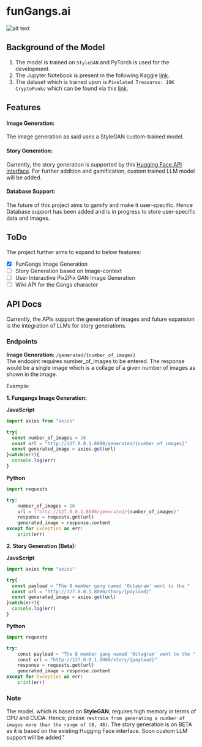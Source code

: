 # funGangs.ai

![alt text](https://i.ibb.co/98LQsXM/Screenshot-20231013-154312.png)

## Background of the Model
1. The model is trained on `StyleGAN` and PyTorch is used for the development.  
2. The Jupyter Notebook is present in the following Kaggle [link](https://www.kaggle.com/code/kausthubkannan/character-generation-stylegan).  
3. The dataset which is trained upon is `Pixelated Treasures: 10K CryptoPunks` 
which can be found via this [link](https://www.kaggle.com/datasets/chwasiq0569/cryptopunks-pixel-art-dataset/).

## Features
#### Image Generation:
The image generation as said uses a StyleGAN custom-trained model.

#### Story Generation:
Currently, the story generation is supported by this [Hugging Face API interface](https://api-inference.huggingface.co/models/coffeeee/nsfw-story-generator2). For further addition and gamification, custom trained LLM model will be added.

#### Database Support:
The future of this project aims to gamify and make it user-specific. Hence Database support has been added and is in progress to store user-specific data and images.

## ToDo
The project further aims to expand to below features:
- [x] FunGangs Image Generation
- [ ] Story Generation based on Image-context
- [ ] User Interactive Pix2Pix GAN Image Generation
- [ ] Wiki API for the Gangs character

## API Docs
Currently, the APIs support the generation of images and future expansion is the integration of LLMs for story generations.

### Endpoints

**Image Generation:** `/generated/{number_of_images}`  
The endpoint requires number_of_images to be entered. The response would be a single image which is a collage of a given 
number of images as shown in the image.  
  
Example:  

**1. Fungangs Image Generation:**

**JavaScript**
```javascript
import axios from "axios"

try{
  const number_of_images = 16
  const url = "http://127.0.0.1.8080/generated/{number_of_images}"
  const generated_image = axios.get(url)
}catch(err){
  console.log(err)
}
```

**Python**  
```python
import requests

try:
    number_of_images = 16
    url = f"http://127.0.0.1.8080/generated/{number_of_images}"
    response = requests.get(url)
    generated_image = response.content
except for Exception as err:
    print(err)

```
  
**2. Story Generation (Beta):**

**JavaScript**
```javascript
import axios from "axios"

try{
  const payload = "The 8 member gang named 'Octagram' went to the "
  const url = "http://127.0.0.1.8080/story/{payload}"
  const generated_image = axios.get(url)
}catch(err){
  console.log(err)
}
```

**Python**  
```python
import requests

try:
    const payload = "The 8 member gang named 'Octagram' went to the "
    const url = "http://127.0.0.1.8080/story/{payload}"
    response = requests.get(url)
    generated_image = response.content
except for Exception as err:
    print(err)
```

### Note
The model, which is based on **StyleGAN**, requires high memory in terms of CPU and CUDA. Hence, please `restrain from generating a number of images more than the range of (8, 48)`. The story generation is on BETA as it is based on the existing Hugging Face interface. Soon custom LLM support will be added."




